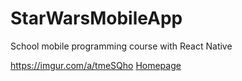 # StarWarsMobileApp
School mobile programming course with React Native

https://imgur.com/a/tmeSQho
[Homepage](https://imgur.com/a/tmeSQho)
